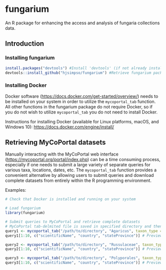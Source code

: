 
<!-- README.md is generated from README.Rmd. Please edit that file -->

# fungarium

<!-- badges: start -->

<!-- badges: end -->

An R package for enhancing the access and analysis of fungaria
collections data.

## Introduction

### Installing fungarium

``` r
install.packages("devtools") #Install 'devtools' (if not already installed)
devtools::install_github("hjsimpso/fungarium") #Retrieve fungarium package from github repository and install
```

### Installing Docker

Docker software (<https://docs.docker.com/get-started/overview/>) needs
to be installed on your system in order to utilize the `mycoportal_tab`
function. All other functions in the fungarium package do not require
Docker, so if you do not wish to utilize `mycoportal_tab` you do not
need to install Docker.

Instructions for installing Docker (available for Linux platforms,
macOS, and Windows 10): <https://docs.docker.com/engine/install/>

## Retrieving MyCoPortal datasets

Manually interacting with the MyCoPortal web interface
(<https://mycoportal.org/portal/index.php>) can be a time consuming
process, especially if one needs to submit a large variety of separate
queries for various taxa, locations, dates, etc. The `mycoportal_tab`
function provides a convenient alternative by allowing users to submit
queries and download complete datasets from entirely within the R
programming environment.

Examples:

``` r
# Check that Docker is installed and running on your system

# Load fungarium
library(fungarium) 

# Submit queries to MyCoPortal and retrieve complete datasets
# MyCoPortal tab-delmited file is saved in specified directory and then imported into R as a data.frame
query1 <- mycoportal_tab("/path/to/directory", "Agaricus", taxon_type = "1", country = "United States", state="Minnesota", messages = F, rec_numb = F) 
query1[1:10, c("scientificName", "country", "stateProvince")] # Preview dataset

query2 <- mycoportal_tab("/path/to/directory", "Russulaceae", taxon_type = "2", country = "United States", state="Minnesota", messages = F, rec_numb = F) 
query2[1:10, c("scientificName", "country", "stateProvince")] # Preview dataset

query3 <- mycoportal_tab("/path/to/directory", "Polyporales", taxon_type = "4", country = "United States", state="Minnesota", messages = F, rec_numb = F) 
query3[1:10, c("scientificName", "country", "stateProvince")] # Preview dataset
```
